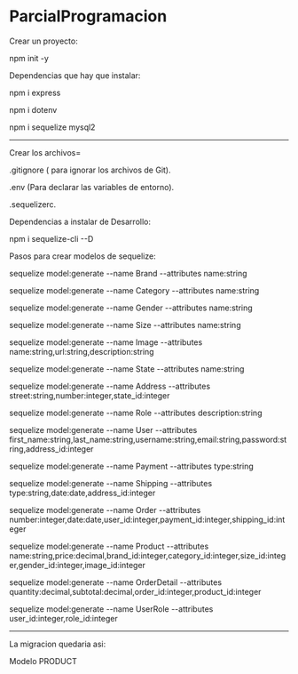 # ParcialProgramacion

Crear un proyecto:

npm init -y


Dependencias que hay que instalar:

npm i express

npm i dotenv

npm i sequelize mysql2

---------------------------

Crear los archivos=

.gitignore ( para ignorar los archivos de Git). 

.env (Para declarar las variables de entorno).

.sequelizerc.

Dependencias a instalar de Desarrollo:

npm i sequelize-cli --D

Pasos para crear modelos de sequelize:

sequelize model:generate --name Brand --attributes name:string

sequelize model:generate --name Category --attributes name:string

sequelize model:generate --name Gender --attributes name:string

sequelize model:generate --name Size --attributes name:string

sequelize model:generate --name Image --attributes name:string,url:string,description:string

sequelize model:generate --name State --attributes name:string

sequelize model:generate --name Address --attributes street:string,number:integer,state_id:integer

sequelize model:generate --name Role --attributes description:string

sequelize model:generate --name User --attributes first_name:string,last_name:string,username:string,email:string,password:string,address_id:integer

sequelize model:generate --name Payment --attributes type:string

sequelize model:generate --name Shipping --attributes type:string,date:date,address_id:integer

sequelize model:generate --name Order --attributes number:integer,date:date,user_id:integer,payment_id:integer,shipping_id:integer

sequelize model:generate --name Product --attributes name:string,price:decimal,brand_id:integer,category_id:integer,size_id:integer,gender_id:integer,image_id:integer

sequelize model:generate --name OrderDetail --attributes quantity:decimal,subtotal:decimal,order_id:integer,product_id:integer

sequelize model:generate --name UserRole --attributes user_id:integer,role_id:integer

-------------------------------
La migracion quedaria asi: 

Modelo PRODUCT
